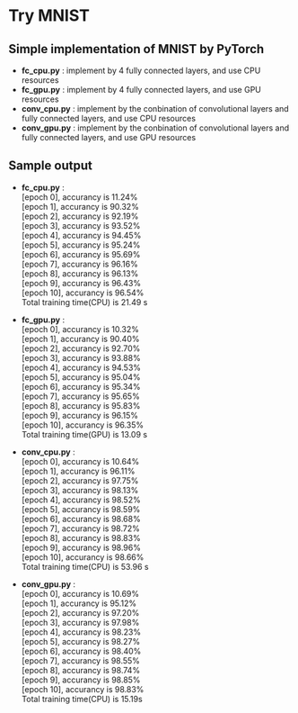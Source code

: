 # Try MNIST
## Simple implementation of MNIST by PyTorch
- **fc_cpu.py** : implement by 4 fully connected layers, and use CPU resources
- **fc_gpu.py** : implement by 4 fully connected layers, and use GPU resources
- **conv_cpu.py** : implement by the conbination of convolutional layers and fully connected layers, and use CPU resources
- **conv_gpu.py** : implement by the conbination of convolutional layers and fully connected layers, and use GPU resources

## Sample output
- **fc_cpu.py** :   
[epoch 0], accurancy is 11.24%  
[epoch 1], accurancy is 90.32%  
[epoch 2], accurancy is 92.19%  
[epoch 3], accurancy is 93.52%  
[epoch 4], accurancy is 94.45%  
[epoch 5], accurancy is 95.24%  
[epoch 6], accurancy is 95.69%  
[epoch 7], accurancy is 96.16%  
[epoch 8], accurancy is 96.13%  
[epoch 9], accurancy is 96.43%  
[epoch 10], accurancy is 96.54%  
Total training time(CPU) is  21.49 s  

- **fc_gpu.py** :  
[epoch 0], accurancy is 10.32%  
[epoch 1], accurancy is 90.40%  
[epoch 2], accurancy is 92.70%  
[epoch 3], accurancy is 93.88%  
[epoch 4], accurancy is 94.53%  
[epoch 5], accurancy is 95.04%  
[epoch 6], accurancy is 95.34%  
[epoch 7], accurancy is 95.65%  
[epoch 8], accurancy is 95.83%  
[epoch 9], accurancy is 96.15%  
[epoch 10], accurancy is 96.35%  
Total training time(GPU) is  13.09 s  

- **conv_cpu.py** :  
[epoch 0], accurancy is 10.64%  
[epoch 1], accurancy is 96.11%  
[epoch 2], accurancy is 97.75%  
[epoch 3], accurancy is 98.13%  
[epoch 4], accurancy is 98.52%  
[epoch 5], accurancy is 98.59%  
[epoch 6], accurancy is 98.68%  
[epoch 7], accurancy is 98.72%  
[epoch 8], accurancy is 98.83%  
[epoch 9], accurancy is 98.96%  
[epoch 10], accurancy is 98.66%  
Total training time(CPU) is 53.96 s  

- **conv_gpu.py** :  
[epoch 0], accurancy is 10.69%  
[epoch 1], accurancy is 95.12%  
[epoch 2], accurancy is 97.20%  
[epoch 3], accurancy is 97.98%  
[epoch 4], accurancy is 98.23%   
[epoch 5], accurancy is 98.27%   
[epoch 6], accurancy is 98.40%  
[epoch 7], accurancy is 98.55%  
[epoch 8], accurancy is 98.74%  
[epoch 9], accurancy is 98.85%  
[epoch 10], accurancy is 98.83%  
Total training time(CPU) is 15.19s 
